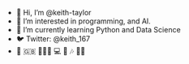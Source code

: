 - 👋 Hi, I’m @keith-taylor
- 👀 I’m interested in programming, and AI.
- 🌱 I’m currently learning Python and Data Science
- 🐦 Twitter: @keith_167
- 🏴󠁧󠁢󠁳󠁣󠁴󠁿 🇬🇧 👨🏻‍💻 💻 🧠 🎶 🏃🏻

<!---
keith-taylor/keith-taylor is a ✨ special ✨ repository because its `README.md` (this file) appears on your GitHub profile.
You can click the Preview link to take a look at your changes.
--->
